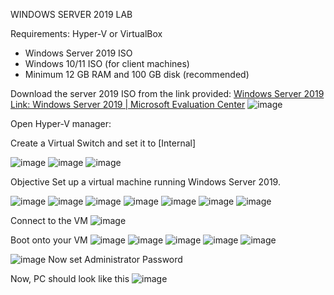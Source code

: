 WINDOWS SERVER 2019 LAB

Requirements:
 Hyper-V or VirtualBox
- Windows Server 2019 ISO
- Windows 10/11 ISO (for client machines)
- Minimum 12 GB RAM and 100 GB disk (recommended)

Download the server 2019 ISO from the link provided: 
[Windows Server 2019 Link: Windows Server 2019 | Microsoft Evaluation Center](https://www.microsoft.com/en-us/evalcenter/download-windows-server-2019)
![image](https://github.com/user-attachments/assets/47835fe4-f5e5-496d-847c-aa6ffb8f4a66)

Open Hyper-V manager:

Create a Virtual Switch and set it to [Internal]

![image](https://github.com/user-attachments/assets/bfe9e937-0f83-407c-827e-fb503f89cd64)
![image](https://github.com/user-attachments/assets/06162d4d-479c-4e43-b40c-8f552e11f545)
![image](https://github.com/user-attachments/assets/0b83f770-bd7d-46c3-b484-812238cd9f4d)

Objective
Set up a virtual machine running Windows Server 2019.

![image](https://github.com/user-attachments/assets/890139c0-4ec5-4242-9b86-087219f0aa65)
![image](https://github.com/user-attachments/assets/9dede59c-dd26-4d67-b81f-a800e0e08731)
![image](https://github.com/user-attachments/assets/b03b1011-562f-40bd-af3e-f676e37eb9d7)
![image](https://github.com/user-attachments/assets/3144c6e9-ed07-4447-bf7a-d813a100550d)
![image](https://github.com/user-attachments/assets/3b71dc53-9c55-4059-a7c9-8962219392d4)
![image](https://github.com/user-attachments/assets/1fe5fe3e-78ea-4e5c-b848-3e0b2de7614e)
![image](https://github.com/user-attachments/assets/e7be4d31-32a3-4111-9ab2-3d194244cd7e)


Connect to the VM 
![image](https://github.com/user-attachments/assets/c291aff7-2c6e-4c83-8a97-663bfc62fe38)

Boot onto your VM
![image](https://github.com/user-attachments/assets/56c3fa84-fde6-4851-b5ce-066b65608f6c)
![image](https://github.com/user-attachments/assets/62967cc4-81e8-4b5f-971c-8053ebc9f888)
![image](https://github.com/user-attachments/assets/8d71876c-7b5d-4fde-91da-6c0a8ec0ad9f)
![image](https://github.com/user-attachments/assets/aa2938a3-647a-4e6f-a25b-a91156ecce94)
![image](https://github.com/user-attachments/assets/80ecdcfe-284a-4b22-8714-eb8a4cb7593d)


![image](https://github.com/user-attachments/assets/f648566b-f173-4506-82ec-7cacc068c362)
Now set Administrator Password

Now, PC should look like this 
![image](https://github.com/user-attachments/assets/2ff32d25-3605-474e-b0c6-ac98509e9c5a)



